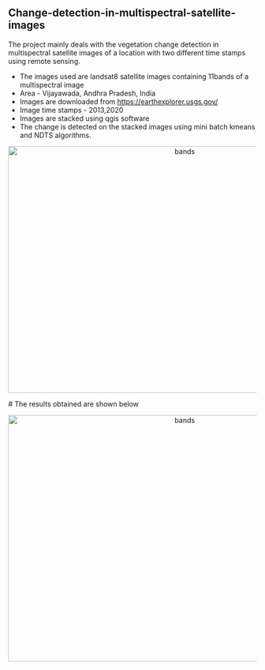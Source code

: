 ## Change-detection-in-multispectral-satellite-images

The project mainly deals with the vegetation change detection in multispectral satellite images of a location with two different time stamps using remote sensing.
 * The images used are landsat8 satellite images containing 11bands of a multispectral image
 * Area - Vijayawada, Andhra Pradesh, India 
 * Images are downloaded from https://earthexplorer.usgs.gov/ 
 * Image time stamps - 2013,2020
 * Images are stacked using qgis software
 * The change is detected on the stacked images using mini batch kmeans and NDTS algorithms.
 <p align="center">
<img src="https://user-images.githubusercontent.com/79441278/178034358-8200d0ca-0a15-41db-95b1-8c928099dd75.png" width="700" height="500" alt="bands"/>
</p>
# The results obtained are shown below
<p align="center">
<img src="https://user-images.githubusercontent.com/79441278/178034650-5730d84e-818f-449f-b97a-018d5fbdf4ed.png" width="700" height="500" alt="bands"/>
</p>


